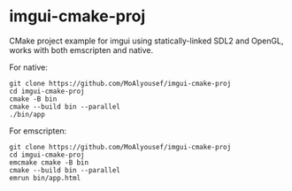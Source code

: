 # imgui-cmake-proj
CMake project example for imgui using statically-linked SDL2 and OpenGL, works with both emscripten and native.

For native:
```
git clone https://github.com/MoAlyousef/imgui-cmake-proj
cd imgui-cmake-proj
cmake -B bin
cmake --build bin --parallel
./bin/app
```

For emscripten:
```
git clone https://github.com/MoAlyousef/imgui-cmake-proj
cd imgui-cmake-proj
emcmake cmake -B bin
cmake --build bin --parallel
emrun bin/app.html
```
